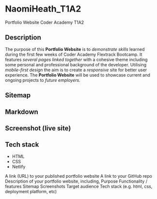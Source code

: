 # NaomiHeath_T1A2
Portfolio Website Coder Academy T1A2

## Description
The purpose of this **Portfolio Website** is to *demonstrate skills* learned during the first few weeks of Coder Academy Flextrack Bootcamp. It features *several pages linked together* with a cohesive theme including some personal and professional background of the developer. Utilising *mobile-first design* the aim is to create a *responsive* site for better user experience. The **Portfolio Website** will be used to showcase current and ongoing projects to *future employers*.

## Sitemap

## Markdown

## Screenshot (live site)

## Tech stack
- HTML
- CSS
- Netlify


A link (URL) to your published portfolio website
A link to your GitHub repo
Description of your portfolio website, including,
Purpose
Functionality / features
Sitemap
Screenshots
Target audience
Tech stack (e.g. html, css, deployment platform, etc)

